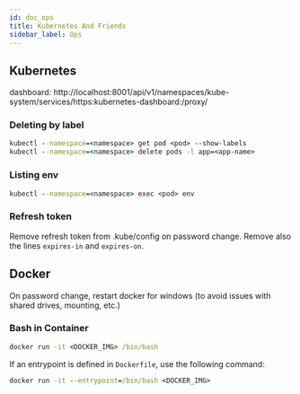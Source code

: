 ```yaml
---
id: doc_ops
title: Kubernetes And Friends
sidebar_label: Ops
---
```


## Kubernetes

dashboard: http://localhost:8001/api/v1/namespaces/kube-system/services/https:kubernetes-dashboard:/proxy/

### Deleting by label

```cmd
kubectl --namespace=<namespace> get pod <pod> --show-labels
kubectl --namespace=<namespace> delete pods -l app=<app-name>
```

### Listing env

```cmd
kubectl --namespace=<namespace> exec <pod> env
```

### Refresh token

Remove refresh token from .kube/config on password change. Remove also the lines `expires-in` and `expires-on`.

## Docker

On password change, restart docker for windows (to avoid issues with shared drives, mounting, etc.)

### Bash in Container
```cmd
docker run -it <DOCKER_IMG> /bin/bash
```
If an entrypoint is defined in `Dockerfile`, use the following command:
```cmd
docker run -it --entrypoint=/bin/bash <DOCKER_IMG>
```
